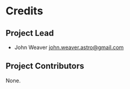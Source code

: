 Credits
=======

Project Lead
----------------

* John Weaver <john.weaver.astro@gmail.com>

Project Contributors
--------------------

None.
